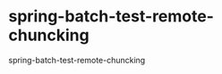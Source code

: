 spring-batch-test-remote-chuncking
==================================

spring-batch-test-remote-chuncking
